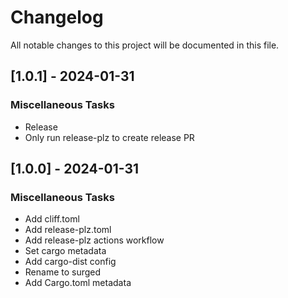 # Changelog

All notable changes to this project will be documented in this file.

<!-- generated by git-cliff -->
## [1.0.1] - 2024-01-31

### Miscellaneous Tasks

- Release
- Only run release-plz to create release PR

<!-- generated by git-cliff -->
## [1.0.0] - 2024-01-31

### Miscellaneous Tasks

- Add cliff.toml
- Add release-plz.toml
- Add release-plz actions workflow
- Set cargo metadata
- Add cargo-dist config
- Rename to surged
- Add Cargo.toml metadata

<!-- generated by git-cliff -->
